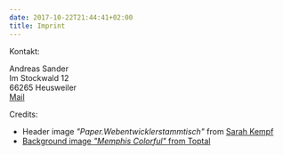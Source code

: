 ```yaml
---
date: 2017-10-22T21:44:41+02:00
title: Imprint
---
```


Kontakt:

Andreas Sander<br>
Im Stockwald 12<br>
66265 Heusweiler<br>
<a href="mailto:blog@andi1984.de">Mail</a>

Credits:

- Header image _"Paper.Webentwicklerstammtisch"_ from [Sarah Kempf](https://eikuhdu.de/)
- [Background image _"Memphis Colorful"_ from Toptal](https://www.toptal.com/designers/subtlepatterns/memphis-colorful/)